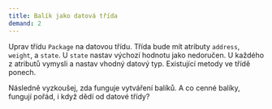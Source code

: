 ```yaml
---
title: Balík jako datová třída
demand: 2
---
```


Uprav třídu `Package` na datovou třídu. Třída bude mít atributy `address`, `weight`, a `state`. U `state` nastav výchozí hodnotu jako nedoručen. U každého z atributů vymysli a nastav vhodný datový typ. Existující metody ve třídě ponech. 

Následně vyzkoušej, zda funguje vytváření balíků. A co cenné balíky, fungují pořád, i když dědí od datové třídy?
